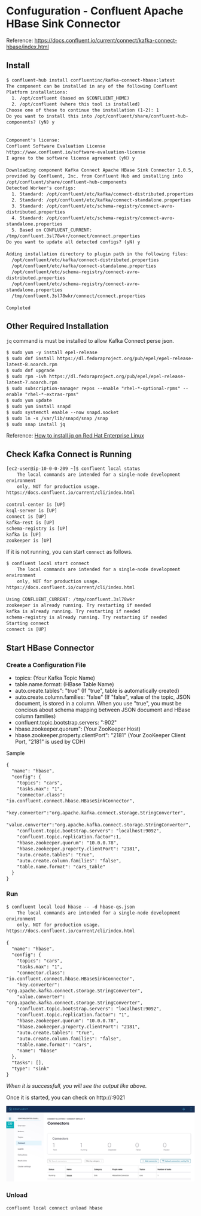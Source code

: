# Confuguration - Confluent Apache HBase Sink Connector

Reference: https://docs.confluent.io/current/connect/kafka-connect-hbase/index.html

## Install
```
$ confluent-hub install confluentinc/kafka-connect-hbase:latest
The component can be installed in any of the following Confluent Platform installations: 
  1. /opt/confluent (based on $CONFLUENT_HOME) 
  2. /opt/confluent (where this tool is installed) 
Choose one of these to continue the installation (1-2): 1
Do you want to install this into /opt/confluent/share/confluent-hub-components? (yN) y

 
Component's license: 
Confluent Software Evaluation License 
https://www.confluent.io/software-evaluation-license 
I agree to the software license agreement (yN) y

Downloading component Kafka Connect Apache HBase Sink Connector 1.0.5, provided by Confluent, Inc. from Confluent Hub and installing into /opt/confluent/share/confluent-hub-components 
Detected Worker's configs: 
  1. Standard: /opt/confluent/etc/kafka/connect-distributed.properties 
  2. Standard: /opt/confluent/etc/kafka/connect-standalone.properties 
  3. Standard: /opt/confluent/etc/schema-registry/connect-avro-distributed.properties 
  4. Standard: /opt/confluent/etc/schema-registry/connect-avro-standalone.properties 
  5. Based on CONFLUENT_CURRENT: /tmp/confluent.3sl78wkr/connect/connect.properties 
Do you want to update all detected configs? (yN) y

Adding installation directory to plugin path in the following files: 
  /opt/confluent/etc/kafka/connect-distributed.properties 
  /opt/confluent/etc/kafka/connect-standalone.properties 
  /opt/confluent/etc/schema-registry/connect-avro-distributed.properties 
  /opt/confluent/etc/schema-registry/connect-avro-standalone.properties 
  /tmp/confluent.3sl78wkr/connect/connect.properties 
 
Completed 
```

## Other Required Installation

`jq` command is must be installed to allow Kafka Connect perse json.
```
$ sudo yum -y install epel-release
$ sudo dnf install https://dl.fedoraproject.org/pub/epel/epel-release-latest-8.noarch.rpm
$ sudo dnf upgrade
$ sudo rpm -ivh https://dl.fedoraproject.org/pub/epel/epel-release-latest-7.noarch.rpm
$ sudo subscription-manager repos --enable "rhel-*-optional-rpms" --enable "rhel-*-extras-rpms"
$ sudo yum update
$ sudo yum install snapd
$ sudo systemctl enable --now snapd.socket
$ sudo ln -s /var/lib/snapd/snap /snap
$ sudo snap install jq
```
Reference: [How to install jq on Red Hat Enterprise Linux](https://snapcraft.io/install/jq/rhel)


## Check Kafka Connect is Running

```
[ec2-user@ip-10-0-0-209 ~]$ confluent local status
    The local commands are intended for a single-node development environment
    only, NOT for production usage. https://docs.confluent.io/current/cli/index.html

control-center is [UP]
ksql-server is [UP]
connect is [UP]
kafka-rest is [UP]
schema-registry is [UP]
kafka is [UP]
zookeeper is [UP]
```
If it is not running, you can start `connect` as follows.

```
$ confluent local start connect
    The local commands are intended for a single-node development environment
    only, NOT for production usage. https://docs.confluent.io/current/cli/index.html

Using CONFLUENT_CURRENT: /tmp/confluent.3sl78wkr
zookeeper is already running. Try restarting if needed
kafka is already running. Try restarting if needed
schema-registry is already running. Try restarting if needed
Starting connect
connect is [UP]
```


## Start HBase Connector

### Create a Configuration File 

- topics: (Your Kafka Topic Name)
- table.name.format: (HBase Table Name)
- auto.create.tables": "true" (If "true", table is automatically created)
- auto.create.column.families: "false" (If "false", value of the topic, JSON document, is stored in a column. When you use "true", you must be concious about schema mapping between JSON document and HBase column families)
- confluent.topic.bootstrap.servers: "<Your Kafka Host>:902"
- hbase.zookeeper.quorum": (Your ZooKeeper Host)
- hbase.zookeeper.property.clientPort": "2181" (Your ZooKeeper Client Port, "2181" is used by CDH)

Sample
```
{
  "name": "hbase",
  "config": {
    "topics": "cars",
    "tasks.max": "1",
    "connector.class": "io.confluent.connect.hbase.HBaseSinkConnector",
    "key.converter":"org.apache.kafka.connect.storage.StringConverter",
    "value.converter":"org.apache.kafka.connect.storage.StringConverter",
    "confluent.topic.bootstrap.servers": "localhost:9092",
    "confluent.topic.replication.factor":1,
    "hbase.zookeeper.quorum": "10.0.0.78",
    "hbase.zookeeper.property.clientPort": "2181",
    "auto.create.tables": "true",
    "auto.create.column.families": "false",
    "table.name.format": "cars_table"
  }
}
```
### Run 
```
$ confluent local load hbase -- -d hbase-qs.json
    The local commands are intended for a single-node development environment
    only, NOT for production usage. https://docs.confluent.io/current/cli/index.html

{
  "name": "hbase",
  "config": {
    "topics": "cars",
    "tasks.max": "1",
    "connector.class": "io.confluent.connect.hbase.HBaseSinkConnector",
    "key.converter": "org.apache.kafka.connect.storage.StringConverter",
    "value.converter": "org.apache.kafka.connect.storage.StringConverter",
    "confluent.topic.bootstrap.servers": "localhost:9092",
    "confluent.topic.replication.factor": "1",
    "hbase.zookeeper.quorum": "10.0.0.78",
    "hbase.zookeeper.property.clientPort": "2181",
    "auto.create.tables": "true",
    "auto.create.column.families": "false",
    "table.name.format": "cars",
    "name": "hbase"
  },
  "tasks": [],
  "type": "sink"
}
```
*When it is successfull, you will see the output like above.*

Once it is started, you can check on http://<your host>:9021
  
![Confluent Control Center Connect](images/confluent_control_center_connect.jpg)


### Unload
```
confluent local connect unload hbase
```

